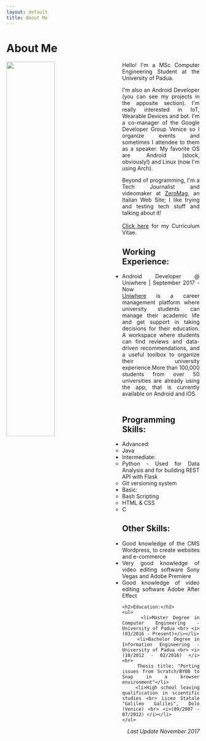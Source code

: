 ```yaml
---
layout: default
title: About Me
---
```


<div class="post" align="justify">
<h1 class="pageTitle">About Me</h1>
<p> <img src="{{ '/assets/img/def.jpg' | prepend: site.baseurl }}" alt="" align="left" style="margin-right:50px; margin-bottom:30px" width="50%" height="50%">Hello! I'm a MSc Computer Engineering Student at the University of Padua.</p>
<p>I'm also an Android Developer (you can see my projects in the apposite section). I'm really interested in IoT, Wearable Devices and bot. I'm a co-manager of the Google Developer Group Venice so I organize events and sometimes I attendee to them as a speaker. My favorite OS are Android (stock, obviously!) and Linux (now I'm using Arch).</p>
<p> Beyond of programming, I'm a Tech Journalist and videomaker at <a href="http://zeromag.eu" target="blank">ZeroMag</a>, an Italian Web Site; I like trying and testing tech stuff and talking about it!
<br>
<br>
<a href="http://www.marcogomiero.com/assets/pdf/cv-marco-gomiero.pdf">Click here</a> for my Curriculum Vitae.
</p>

<h2>Working Experience:</h2>
<ul>
<li>Android Developer @ Uniwhere | September 2017 - Now
			<ul style="list-style-type: none;">
				<li><a href="http://uniwhere.com" target="blank">Uniwhere</a> is a career management platform where university students can manage their academic life and get support in taking decisions for their education. A workspace where students can find reviews and data-driven recommendations, and a useful toolbox to organize their university experience.More than 100,000 students from over 50 universities are already using the app, that is currently available on Android and iOS.</li><br>
			</ul>
		</li>
</ul>

<h2>Programming Skills:</h2>
<ul>
	<li>Advanced:
		<ul>
			<li>Java</li>
		</ul>
	</li>
	<li>Intermediate:
		<ul>
			<li>Python - Used for Data Analysis and for building REST API with Flask</li>
			<li>Git versioning system</li>
		</ul>
	</li>
	<li>Basic:
		<ul>
			<li>Bash Scripting</li>
			<li>HTML &amp; CSS</li>
			<li>C</li>
		</ul>
	</li>
</ul>

<h2>Other Skills:</h2>
<ul>
	<li>Good knowledge of the CMS Wordpress, to create websites and e-commerce</li>
	<li>Very good knowledge of video editing software Sony Vegas and Adobe Premiere</li>
	<li>Good knowledge of video editing software Adobe After Effect</li>
</ul>

	<h2>Education:</h2>
	<ul>
		<li>Master Degree in Computer Engineering - University of Padua <br> <i>(03/2016 - Present)</i></li>
		<li>Bachelor Degree in Information Engineering - University of Padua <br> <i>(10/2012 - 02/2016) </i> <br>
		Thesis title: "Porting issues from Scratch/BYOB to Snap in a browser environment"</li>
		<li>High school leaving qualification in scientific studies <br> Liceo Statale "Galileo Galilei", Dolo (Venice) <br> <i>(09/2007 - 07/2012) </i></li>
  	</ul>
</div>



<div style="text-align: right"> <i>Last Update November 2017</i> </div>
